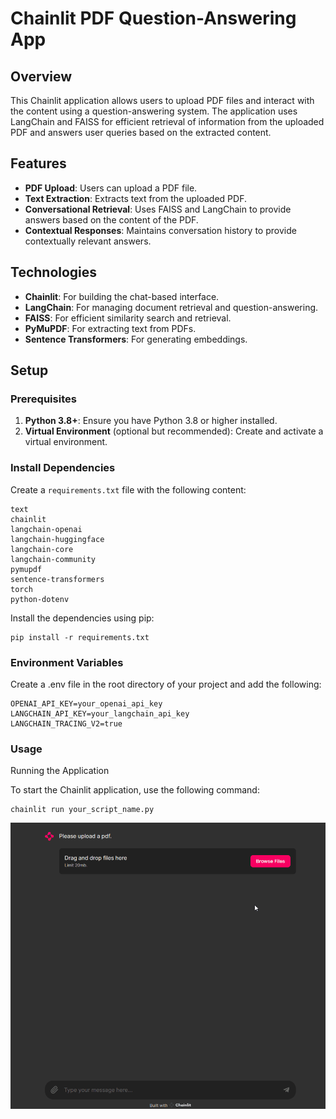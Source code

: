 # Chainlit PDF Question-Answering App

## Overview

This Chainlit application allows users to upload PDF files and interact with the content using a question-answering system. The application uses LangChain and FAISS for efficient retrieval of information from the uploaded PDF and answers user queries based on the extracted content.

## Features

- **PDF Upload**: Users can upload a PDF file.
- **Text Extraction**: Extracts text from the uploaded PDF.
- **Conversational Retrieval**: Uses FAISS and LangChain to provide answers based on the content of the PDF.
- **Contextual Responses**: Maintains conversation history to provide contextually relevant answers.

## Technologies

- **Chainlit**: For building the chat-based interface.
- **LangChain**: For managing document retrieval and question-answering.
- **FAISS**: For efficient similarity search and retrieval.
- **PyMuPDF**: For extracting text from PDFs.
- **Sentence Transformers**: For generating embeddings.

## Setup

### Prerequisites

1. **Python 3.8+**: Ensure you have Python 3.8 or higher installed.
2. **Virtual Environment** (optional but recommended): Create and activate a virtual environment.

### Install Dependencies

Create a `requirements.txt` file with the following content:

```
text
chainlit
langchain-openai
langchain-huggingface
langchain-core
langchain-community
pymupdf
sentence-transformers
torch
python-dotenv
```

Install the dependencies using pip:

```
pip install -r requirements.txt
```

### Environment Variables

Create a .env file in the root directory of your project and add the following:

```
OPENAI_API_KEY=your_openai_api_key
LANGCHAIN_API_KEY=your_langchain_api_key
LANGCHAIN_TRACING_V2=true
```

### Usage

Running the Application

To start the Chainlit application, use the following command:

```
chainlit run your_script_name.py
```

![Code Execution](https://github.com/ChristinaManara/Hands-on-LLMs-NLP-Transformers-Training/blob/main/RAG%20with%20Langchain%20and%20Chainlit/rag.gif)
